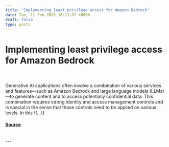 ```yaml
---
title: "Implementing least privilege access for Amazon Bedrock"
date: Tue, 11 Feb 2025 18:11:37 +0000
draft: false
type: posts
---
```

# Implementing least privilege access for Amazon Bedrock

<br/>

<br/>
Generative AI applications often involve a combination of various services and features—such as Amazon Bedrock and large language models (LLMs)—to generate content and to access potentially confidential data. This combination requires strong identity and access management controls and is special in the sense that those controls need to be applied on various levels. In this \[…\]

#### [Source](https://aws.amazon.com/blogs/security/implementing-least-privilege-access-for-amazon-bedrock/)

<br/>
---
